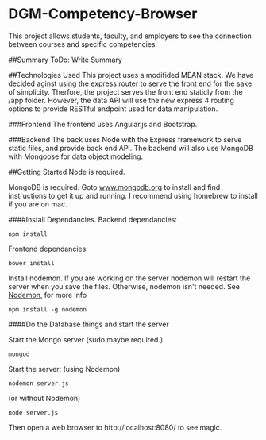 DGM-Competency-Browser
======================

This project allows students, faculty, and employers to see the connection between courses and specific competencies.

##Summary
ToDo: Write Summary

##Technologies Used
This project uses a modifided MEAN stack.
We have decided aginst using the express router to serve the front end for the sake of simplicity. Therfore, the project serves the front end staticly from the /app folder. However, the data API will use the new express 4 routing options to provide RESTful endpoint used for data manipulation.

###Frontend
The frontend uses Angular.js and Bootstrap.

###Backend
The back uses Node with the Express framework to serve static files, and provide back end API. The backend will also use MongoDB with Mongoose for data object modeling. 

##Getting Started
Node is required.

MongoDB is required. Goto www.mongodb.org to install and find instructions to get it up and running. I recommend using homebrew to install if you are on mac.

####Install Dependancies.
Backend dependancies:

    npm install
    
Frontend dependancies:

    bower install

Install nodemon. If you are working on the server nodemon will restart the server when you save the files. Otherwise, nodemon isn't needed. See [Nodemon,](https://github.com/remy/nodemon) for more info

    npm install -g nodemon

####Do the Database things and start the server

Start the Mongo server (sudo maybe required.)

    mongod


Start the server:
(using Nodemon)

    nodemon server.js
 
    
(or without Nodemon)

    node server.js
    

    
Then open a web browser to http://localhost:8080/ to see magic.

